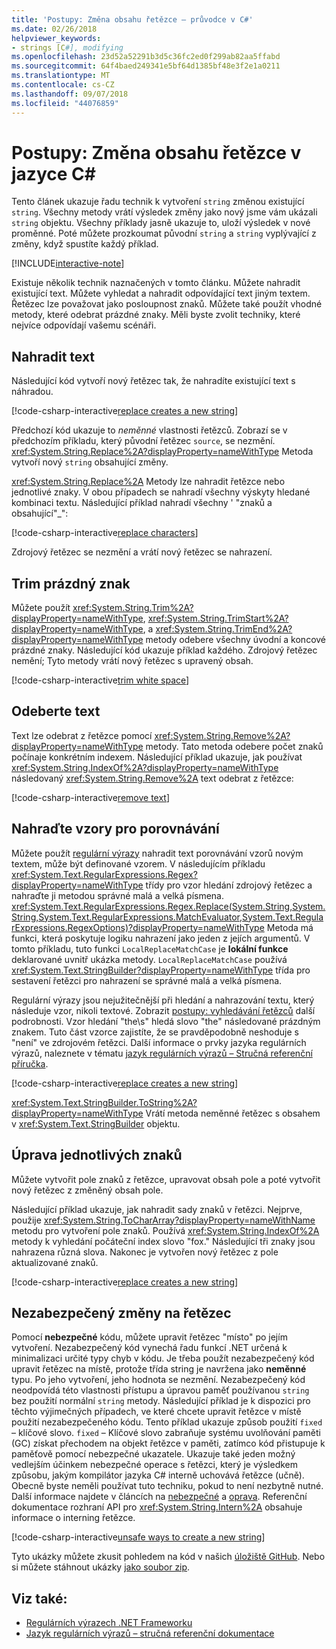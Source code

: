 ```yaml
---
title: 'Postupy: Změna obsahu řetězce – průvodce v C#'
ms.date: 02/26/2018
helpviewer_keywords:
- strings [C#], modifying
ms.openlocfilehash: 23d52a52291b3d5c36fc2ed0f299ab82aa5ffabd
ms.sourcegitcommit: 64f4baed249341e5bf64d1385bf48e3f2e1a0211
ms.translationtype: MT
ms.contentlocale: cs-CZ
ms.lasthandoff: 09/07/2018
ms.locfileid: "44076859"
---
```

# <a name="how-to-modify-string-contents-in-c"></a>Postupy: Změna obsahu řetězce v jazyce C\#

Tento článek ukazuje řadu technik k vytvoření `string` změnou existující `string`. Všechny metody vrátí výsledek změny jako nový jsme vám ukázali `string` objektu. Všechny příklady jasně ukazuje to, uloží výsledek v nové proměnné. Poté můžete prozkoumat původní `string` a `string` vyplývající z změny, když spustíte každý příklad.

[!INCLUDE[interactive-note](~/includes/csharp-interactive-note.md)]

Existuje několik technik naznačených v tomto článku. Můžete nahradit existující text. Můžete vyhledat a nahradit odpovídající text jiným textem. Řetězec lze považovat jako posloupnost znaků. Můžete také použít vhodné metody, které odebrat prázdné znaky. Měli byste zvolit techniky, které nejvíce odpovídají vašemu scénáři.

## <a name="replace-text"></a>Nahradit text

Následující kód vytvoří nový řetězec tak, že nahradíte existující text s náhradou.

[!code-csharp-interactive[replace creates a new string](../../../samples/snippets/csharp/how-to/strings/ModifyStrings.cs#1)]

Předchozí kód ukazuje to *neměnné* vlastnosti řetězců. Zobrazí se v předchozím příkladu, který původní řetězec `source`, se nezmění. <xref:System.String.Replace%2A?displayProperty=nameWithType> Metoda vytvoří nový `string` obsahující změny.

<xref:System.String.Replace%2A> Metody lze nahradit řetězce nebo jednotlivé znaky. V obou případech se nahradí všechny výskyty hledané kombinaci textu.  Následující příklad nahradí všechny ' "znaků a obsahující"\_":

[!code-csharp-interactive[replace characters](../../../samples/snippets/csharp/how-to/strings/ModifyStrings.cs#2)]

Zdrojový řetězec se nezmění a vrátí nový řetězec se nahrazení.

## <a name="trim-white-space"></a>Trim prázdný znak

Můžete použít <xref:System.String.Trim%2A?displayProperty=nameWithType>, <xref:System.String.TrimStart%2A?displayProperty=nameWithType>, a <xref:System.String.TrimEnd%2A?displayProperty=nameWithType> metody odebere všechny úvodní a koncové prázdné znaky.  Následující kód ukazuje příklad každého. Zdrojový řetězec nemění; Tyto metody vrátí nový řetězec s upravený obsah.

[!code-csharp-interactive[trim white space](../../../samples/snippets/csharp/how-to/strings/ModifyStrings.cs#3)]

## <a name="remove-text"></a>Odeberte text

Text lze odebrat z řetězce pomocí <xref:System.String.Remove%2A?displayProperty=nameWithType> metody. Tato metoda odebere počet znaků počínaje konkrétním indexem. Následující příklad ukazuje, jak používat <xref:System.String.IndexOf%2A?displayProperty=nameWithType> následovaný <xref:System.String.Remove%2A> text odebrat z řetězce:

[!code-csharp-interactive[remove text](../../../samples/snippets/csharp/how-to/strings/ModifyStrings.cs#4)]

## <a name="replace-matching-patterns"></a>Nahraďte vzory pro porovnávání

Můžete použít [regulární výrazy](../../standard/base-types/regular-expressions.md) nahradit text porovnávání vzorů novým textem, může být definované vzorem. V následujícím příkladu <xref:System.Text.RegularExpressions.Regex?displayProperty=nameWithType> třídy pro vzor hledání zdrojový řetězec a nahraďte ji metodou správné malá a velká písmena. <xref:System.Text.RegularExpressions.Regex.Replace(System.String,System.String,System.Text.RegularExpressions.MatchEvaluator,System.Text.RegularExpressions.RegexOptions)?displayProperty=nameWithType> Metoda má funkci, která poskytuje logiku nahrazení jako jeden z jejích argumentů. V tomto příkladu, tuto funkci `LocalReplaceMatchCase` je **lokální funkce** deklarované uvnitř ukázka metody. `LocalReplaceMatchCase` používá <xref:System.Text.StringBuilder?displayProperty=nameWithType> třída pro sestavení řetězci pro nahrazení se správné malá a velká písmena.

Regulární výrazy jsou nejužitečnější při hledání a nahrazování textu, který následuje vzor, nikoli textové. Zobrazit [postupy: vyhledávání řetězců](search-strings.md) další podrobnosti. Vzor hledání "the\s" hledá slovo "the" následované prázdným znakem. Tuto část vzorce zajistíte, že se pravděpodobně neshoduje s "není" ve zdrojovém řetězci. Další informace o prvky jazyka regulárních výrazů, naleznete v tématu [jazyk regulárních výrazů – Stručná referenční příručka](../../standard/base-types/regular-expression-language-quick-reference.md).

[!code-csharp-interactive[replace creates a new string](../../../samples/snippets/csharp/how-to/strings/ModifyStrings.cs#5)]

<xref:System.Text.StringBuilder.ToString%2A?displayProperty=nameWithType> Vrátí metoda neměnné řetězec s obsahem v <xref:System.Text.StringBuilder> objektu.

## <a name="modifying-individual-characters"></a>Úprava jednotlivých znaků

Můžete vytvořit pole znaků z řetězce, upravovat obsah pole a poté vytvořit nový řetězec z změněný obsah pole.

Následující příklad ukazuje, jak nahradit sady znaků v řetězci. Nejprve, použije <xref:System.String.ToCharArray?displayProperty=nameWithName> metodu pro vytvoření pole znaků. Používá <xref:System.String.IndexOf%2A> metody k vyhledání počáteční index slovo "fox." Následující tři znaky jsou nahrazena různá slova. Nakonec je vytvořen nový řetězec z pole aktualizované znaků.

[!code-csharp-interactive[replace creates a new string](../../../samples/snippets/csharp/how-to/strings/ModifyStrings.cs#6)]

## <a name="unsafe-modifications-to-string"></a>Nezabezpečený změny na řetězec

Pomocí **nebezpečné** kódu, můžete upravit řetězec "místo" po jejím vytvoření. Nezabezpečený kód vynechá řadu funkcí .NET určená k minimalizaci určité typy chyb v kódu. Je třeba použít nezabezpečený kód upravit řetězec na místě, protože třída string je navržena jako **neměnné** typu. Po jeho vytvoření, jeho hodnota se nezmění. Nezabezpečený kód neodpovídá této vlastnosti přístupu a úpravou paměť používanou `string` bez použití normální `string` metody.
Následující příklad je k dispozici pro těchto výjimečných případech, ve které chcete upravit řetězce v místě použití nezabezpečeného kódu. Tento příklad ukazuje způsob použití `fixed` – klíčové slovo. `fixed` – Klíčové slovo zabraňuje systému uvolňování paměti (GC) získat přechodem na objekt řetězce v paměti, zatímco kód přistupuje k paměťově pomocí nebezpečné ukazatele. Ukazuje také jeden možný vedlejším účinkem nebezpečné operace s řetězci, který je výsledkem způsobu, jakým kompilátor jazyka C# interně uchovává řetězce (učně). Obecně byste neměli používat tuto techniku, pokud to není nezbytně nutné. Další informace najdete v článcích na [nebezpečné](../language-reference/keywords/unsafe.md) a [oprava](../language-reference/keywords/fixed-statement.md). Referenční dokumentace rozhraní API pro <xref:System.String.Intern%2A> obsahuje informace o interning řetězce.

[!code-csharp-interactive[unsafe ways to create a new string](../../../samples/snippets/csharp/how-to/strings/ModifyStrings.cs#7)]

Tyto ukázky můžete zkusit pohledem na kód v našich [úložiště GitHub](https://github.com/dotnet/samples/tree/master/snippets/csharp/how-to/strings). Nebo si můžete stáhnout ukázky [jako soubor zip](https://github.com/dotnet/samples/raw/master/snippets/csharp/how-to/strings.zip).

## <a name="see-also"></a>Viz také:

- [Regulárních výrazech .NET Frameworku](../../standard/base-types/regular-expressions.md)  
- [Jazyk regulárních výrazů – stručná referenční dokumentace](../../standard/base-types/regular-expression-language-quick-reference.md)  
